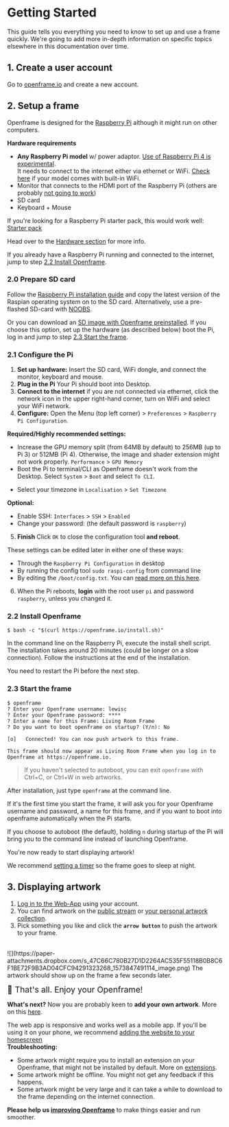 # Getting Started

This guide tells you everything you need to know to set up and use a frame quickly. We're going to add more in-depth information on specific topics elsewhere in this documentation over time.

## 1. Create a user account

Go to [openframe.io](https://openframe.io/login) and create a new account.


## 2. Setup a frame

Openframe is designed for the [Raspberry Pi](https://www.raspberrypi.org/) although it might run on other computers.

**Hardware requirements**

* **Any Raspberry Pi model** w/ power adaptor. [Use of Raspberry Pi 4 is experimental](#requirements).  
It needs to connect to the internet either via ethernet or WiFi. [Check here](https://en.wikipedia.org/wiki/Raspberry_Pi#Generations_of_released_models) if your model comes with built-in WiFi.
* Monitor that connects to the HDMI port of the Raspberry Pi (others are probably [not going to work](#tft-displays))
* SD card
* Keyboard + Mouse

If you're looking for a Raspberry Pi starter pack, this would work well: [Starter pack](https://www.amazon.com/CanaKit-Raspberry-Complete-Starter-Kit/dp/B01C6Q2GSY)

Head over to the [Hardware section](#hardware) for more info.

<aside class="info">If you already have a Raspberry Pi running and connected to the internet, jump to step <a href="#2-2-install-openframe">2.2 Install Openframe</a>.</aside>


### 2.0 Prepare SD card

Follow the [Raspberry Pi installation guide](https://www.raspberrypi.org/documentation/installation/installing-images/README.md) and copy the latest version of the Raspian operating system on to the SD card. Alternatively, use a pre-flashed SD-card with [NOOBS](https://www.raspberrypi.org/downloads/noobs/).

Or you can download an [SD image with Openframe preinstalled](https://gist.github.com/jvolker/96a52b05459316643f8e110ff46b8e32). If you choose this option, set up the hardware (as described below) boot the Pi, log in and jump to step <a href="#2-3-start-the-frame">2.3 Start the frame</a>.

### 2.1 Configure the Pi

1. **Set up hardware:** Insert the SD card, WiFi dongle, and connect the monitor, keyboard and mouse.
2. **Plug in the Pi** Your Pi should boot into Desktop. 
3. **Connect to the internet** if you are not connected via ethernet, click the network icon in the upper right-hand corner, turn on WiFi and select your WiFi network. 
4. **Configure:** Open the Menu (top left corner) > `Preferences` > `Raspberry Pi Configuration`.  
   
<aside class="info">
  <span style="font-weight: bold">Required/Highly recommended settings:</span> 
  <ul>
    <li>
      Increase the GPU memory split (from 64MB by default) to 256MB (up to Pi 3) or 512MB (Pi 4). Otherwise, the image and shader extension might not work properly. <code>Performance</code> > <code>GPU Memory</code></li>
    <li>
      Boot the Pi to terminal/CLI as Openframe doesn't work from the Desktop. Select <code>System</code> > <code>Boot</code> and select <code>To CLI</code>.
    </li>
  </ul>
</aside>

- Select your timezone in `Localisation` > `Set Timezone`</li>

**Optional:**

- Enable SSH: `Interfaces` > `SSH` > `Enabled` 
- Change your password: (the default password is `raspberry`)

<ol start="5"><li><span style="font-weight: bold">Finish</span> Click <code>OK</code> to close the configuration tool <span style="font-weight: bold">and reboot</span>.</li></ol>

<aside class="info">
  These settings can be edited later in either one of these ways: 
  <ul>
    <li>Through the <code>Raspberry Pi Configuration</code> in desktop</li>
    <li>By running the config tool <code>sudo raspi-config</code> from command line</li>
    <li>By editing the <code>/boot/config.txt</code>. You can <a href="https://www.raspberrypi.org/documentation/configuration/">read more on this here</a>.</li>
    </li>
  </ul>
</aside>

<ol start="6"><li>When the Pi reboots, <span style="font-weight: bold">login</span> with the root user <code>pi</code> and password <code>raspberry</code>, unless you changed it.</li></ol>

### 2.2 Install Openframe

```terminal
$ bash -c "$(curl https://openframe.io/install.sh)"
```

In the command line on the Raspberry Pi, execute the install shell script. The installation takes around 20 minutes (could be longer on a slow connection). Follow the instructions at the end of the installation. 

You need to restart the Pi before the next step.

### 2.3 Start the frame

```terminal
$ openframe
? Enter your Openframe username: lewisc
? Enter your Openframe password: ****
? Enter a name for this Frame: Living Room Frame
? Do you want to boot openframe on startup? (Y/n): No

[o]   Connected! You can now push artwork to this frame.

This frame should now appear as Living Room Frame when you log in to Openframe at https://openframe.io.
```

> If you haven't selected to autoboot, you can exit `openframe` with Ctrl+C, or Ctrl+W in web artworks.

After installation, just type `openframe` at the command line.

If it's the first time you start the frame, it will ask you for your Openframe username and password, a name for this frame, and if you want to boot into openframe automatically when the Pi starts.

<aside class="warning">If you choose to autoboot (the default), holding <code>n</code> during startup of the Pi will bring you to the command line instead of launching Openframe.</aside>

You're now ready to start displaying artwork!

We recommend [setting a timer](#timer) so the frame goes to sleep at night.





## 3. Displaying artwork

1. [Log in to the Web-App](https://openframe.io/login) using your account.
2. You can find artwork on the [public stream](#public-artwork-stream) or [your personal artwork collection](#your-artwork-collection).
3. Pick something you like and click the **`arrow button`** to push the artwork to your frame.<br>
<br>
![](https://paper-attachments.dropbox.com/s_47C66C780B27D1D2264AC535F55118B0B8C6F1BE72F9B3AD04CFC94291323268_1573847491114_image.png)
The artwork should show up on the frame a few seconds later.

<span style="font-size: 19px">🙌 That's all. Enjoy your Openframe!</span>

**What's next?** Now you are probably keen to **add your own artwork**. More on this [here](#adding-artwork).

<aside class="info">The web app is responsive and works well as a mobile app. If you'll be using it on your phone, we recommend <a href="http://lifehacker.com/5809338/add-web-site-bookmarks-to-your-iphones-homescreen">adding the website to your homescreen</a></aside>

<aside class="warning">
  <span style="font-weight: bold">Troubleshooting:</span> 
  <ul>
    <li>Some artwork might require you to install an extension on your Openframe, that might not be installed by default. More on <a href="#artwork-formats-and-extensions">extensions</a>.</li>
    <li>Some artwork might be offline. You might not get any feedback if this happens.</li>
    <li>Some artwork might be very large and it can take a while to download to the frame depending on the internet connection.</li>
  </ul>
  
  <span style="font-weight: bold">Please help us <a href="#bugs-contributions-and-feedback">improving Openframe</a></span> to make things easier and run smoother.
    
</aside>